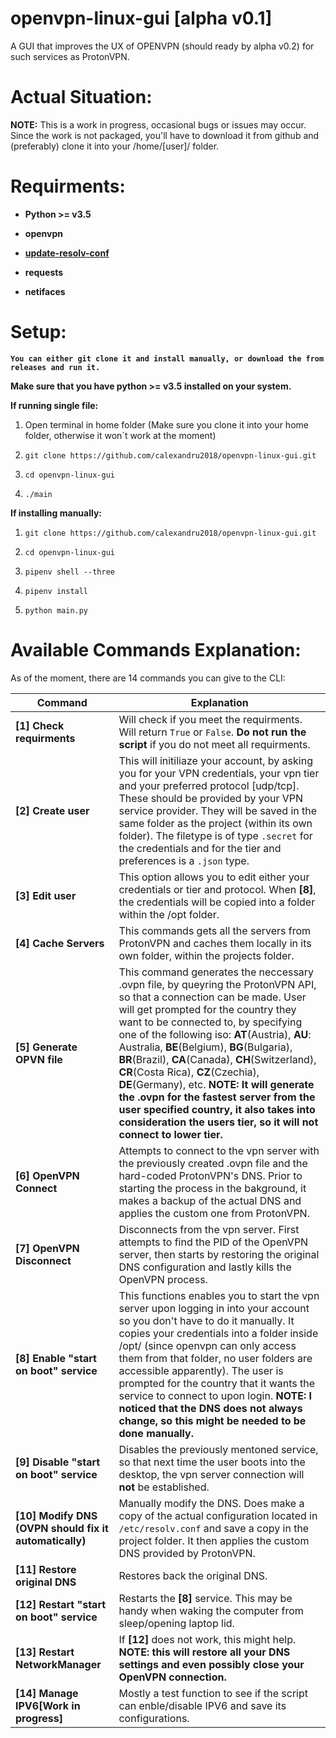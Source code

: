 # openvpn-linux-gui [alpha v0.1]
A GUI that improves the UX of OPENVPN (should ready by alpha v0.2) for such services as ProtonVPN.

Actual Situation:
======
**NOTE:** This is a work in progress, occasional bugs or issues may occur. Since the work is not packaged, you'll have to download it from github and (preferably) clone it into your /home/[user]/ folder. 

Requirments:
======
* **Python >= v3.5**

* **openvpn**

* **[update-resolv-conf](https://github.com/alfredopalhares/openvpn-update-resolv-conf)**

* **requests**

* **netifaces**
  
Setup:
======
**`You can either git clone it and install manually, or download the from releases and run it.`**

**Make sure that you have python >= v3.5  installed on your system.**

**If running single file:**

1. Open terminal in home folder (Make sure you clone it into your home folder, otherwise it won´t work at the moment)

2. `git clone https://github.com/calexandru2018/openvpn-linux-gui.git`

3. `cd openvpn-linux-gui`

4. `./main`

**If installing manually:**

1. `git clone https://github.com/calexandru2018/openvpn-linux-gui.git`

2. `cd openvpn-linux-gui`

3. `pipenv shell --three`

4. `pipenv install`

5. `python main.py`

Available Commands Explanation:
======
As of the moment, there are 14 commands you can give to the CLI:

Command | Explanation 
--- | ---
**[1] Check requirments** | Will check if you meet the requirments. Will return `True` or `False`. **Do not run the script** if you do not meet all requirments.
**[2] Create user** | This will initiliaze your account, by asking you for your VPN credentials, your vpn tier and your preferred protocol [udp/tcp]. These should be provided by your VPN service provider. They will be saved in the same folder as the project (within its own folder). The filetype is of type `.secret` for the credentials and for the tier and preferences is a `.json` type. 
**[3] Edit user** | This option allows you to edit either your credentials or tier and protocol. When **[8]**, the credentials will be copied into a folder within the /opt folder.
**[4] Cache Servers** | This commands gets all the servers from ProtonVPN and caches them locally in its own folder, within the projects folder.
**[5] Generate OPVN file** | This command generates the neccessary .ovpn file, by queyring the ProtonVPN API, so that a connection can be made. User will get prompted for the country they want to be connected to, by specifying one of the following iso: **AT**(Austria), **AU**: Australia, **BE**(Belgium), **BG**(Bulgaria), **BR**(Brazil), **CA**(Canada), **CH**(Switzerland), **CR**(Costa Rica), **CZ**(Czechia), **DE**(Germany), etc. **NOTE: It will generate the .ovpn for the fastest server from the user specified country, it also takes into consideration the users tier, so it will not connect to lower tier.**
**[6] OpenVPN Connect** | Attempts to connect to the vpn server with the previously created .ovpn file and the hard-coded ProtonVPN's DNS. Prior to starting the process in the bakground, it makes a backup of the actual DNS and applies the custom one from ProtonVPN.
**[7] OpenVPN Disconnect** | Disconnects from the vpn server. First attempts to find the PID of the OpenVPN server, then starts by restoring the original DNS configuration and lastly kills the OpenVPN process. 
**[8] Enable "start on boot" service** | This functions enables you to start the vpn server upon logging in into your account so you don't have to do it manually. It copies your credentials into a folder inside /opt/ (since openvpn can only access them from that folder, no user folders are accessible apparently). The user is prompted for the country that it wants the service to connect to upon login. **NOTE: I noticed that the DNS does not always change, so this might be needed to be done manually.**
**[9] Disable "start on boot" service** | Disables the previously mentoned service, so that next time the user boots into the desktop, the vpn server connection will **not** be established. 
**[10] Modify DNS (OVPN should fix it automatically)** | Manually modify the DNS. Does make a copy of the actual configuration located in `/etc/resolv.conf` and save a copy in the project folder. It then applies the custom DNS provided by ProtonVPN.
**[11] Restore original DNS** | Restores back the original DNS.
**[12] Restart "start on boot" service** | Restarts the **[8]** service. This may be handy when waking the computer from sleep/opening laptop lid.
**[13] Restart NetworkManager** | If **[12]** does not work, this might help. **NOTE: this will restore all your DNS settings and even possibly close your OpenVPN connection.**
**[14] Manage IPV6[Work in progress]** | Mostly a test function to see if the script can enble/disable IPV6 and save its configurations.




